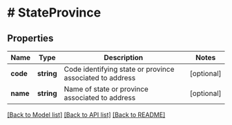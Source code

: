 # # StateProvince

## Properties

Name | Type | Description | Notes
------------ | ------------- | ------------- | -------------
**code** | **string** | Code identifying state or province associated to address | [optional] 
**name** | **string** | Name of state or province associated to address | [optional] 

[[Back to Model list]](../../README.md#documentation-for-models) [[Back to API list]](../../README.md#documentation-for-api-endpoints) [[Back to README]](../../README.md)


